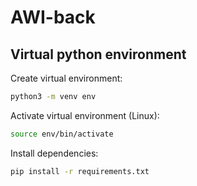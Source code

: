 # AWI-back

## Virtual python environment

Create virtual environment:

```bash
python3 -m venv env
```

Activate virtual environment (Linux):

```bash
source env/bin/activate
```

Install dependencies:

```bash
pip install -r requirements.txt
```